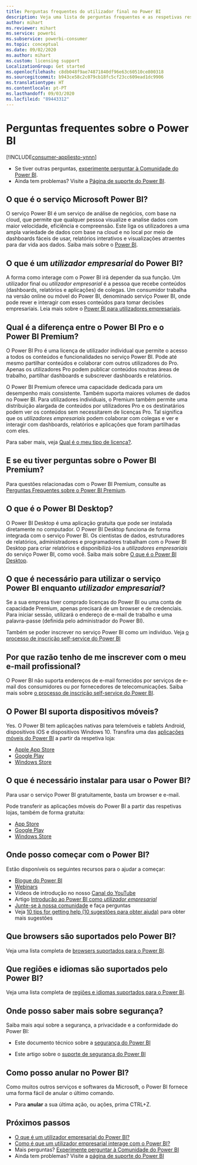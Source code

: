 ```yaml
---
title: Perguntas frequentes do utilizador final no Power BI
description: Veja uma lista de perguntas frequentes e as respetivas respostas sobre o serviço Power BI e as aplicações móveis do Power BI.
author: mihart
ms.reviewer: mihart
ms.service: powerbi
ms.subservice: powerbi-consumer
ms.topic: conceptual
ms.date: 09/02/2020
ms.author: mihart
ms.custom: licensing support
LocalizationGroup: Get started
ms.openlocfilehash: c8db048f9ae74871840df96e63c60510ce800318
ms.sourcegitcommit: b943ce58c2c079cb18fc5cf23cc609ead1dc9906
ms.translationtype: HT
ms.contentlocale: pt-PT
ms.lasthandoff: 09/03/2020
ms.locfileid: "89443312"
---
```

# <a name="frequently-asked-questions-about-power-bi"></a>Perguntas frequentes sobre o Power BI

[!INCLUDE[consumer-appliesto-ynnn](../includes/consumer-appliesto-ynnn.md)]

* Se tiver outras perguntas, [experimente perguntar à Comunidade do Power BI](https://community.powerbi.com/).
* Ainda tem problemas? Visite a [Página de suporte do Power BI](https://powerbi.microsoft.com/support/).

## <a name="what-is-the-microsoft-power-bi-service"></a>O que é o serviço Microsoft Power BI?

O serviço Power BI é um serviço de análise de negócios, com base na cloud, que permite que qualquer pessoa visualize e analise dados com maior velocidade, eficiência e compreensão. Este liga os utilizadores a uma ampla variedade de dados com base na cloud e no local por meio de dashboards fáceis de usar, relatórios interativos e visualizações atraentes para dar vida aos dados. Saiba mais sobre o [Power BI](../fundamentals/power-bi-overview.md).

## <a name="what-is-a-power-bi-business-user"></a>O que é um *utilizador empresarial* do Power BI?

A forma como interage com o Power BI irá depender da sua função. Um utilizador final ou *utilizador empresarial* é a pessoa que recebe conteúdos (dashboards, relatórios e aplicações) de colegas. Um consumidor trabalha na versão online ou móvel do Power BI, denominado serviço Power BI, onde pode rever e interagir com esses conteúdos para tomar decisões empresariais.  Leia mais sobre o [Power BI para utilizadores empresariais](index.yml).


## <a name="whats-the-difference-between-power-bi-pro-and-power-bi-premium"></a>Qual é a diferença entre o Power BI Pro e o Power BI Premium?

O Power BI Pro é uma licença de utilizador individual que permite o acesso a todos os conteúdos e funcionalidades no serviço Power BI. Pode até mesmo partilhar conteúdos e colaborar com outros utilizadores do Pro. Apenas os utilizadores Pro podem publicar conteúdos noutras áreas de trabalho, partilhar dashboards e subscrever dashboards e relatórios. 

O Power BI Premium oferece uma capacidade dedicada para um desempenho mais consistente. Também suporta maiores volumes de dados no Power BI. Para utilizadores individuais, o Premium também permite uma distribuição alargada de conteúdos por utilizadores Pro e os destinatários podem ver os conteúdos sem necessitarem de licenças Pro. Tal significa que os *utilizadores empresariais* podem colaborar com colegas e ver e interagir com dashboards, relatórios e aplicações que foram partilhadas com eles. 

Para saber mais, veja [Qual é o meu tipo de licença?](end-user-license.md).

## <a name="what-if-i-have-questions-about-power-bi-premium"></a>E se eu tiver perguntas sobre o Power BI Premium?

Para questões relacionadas com o Power BI Premium, consulte as [Perguntas Frequentes sobre o Power BI Premium](../admin/service-premium-faq.md).

## <a name="what-is-power-bi-desktop"></a>O que é o Power BI Desktop?

O Power BI Desktop é uma aplicação gratuita que pode ser instalada diretamente no computador. O Power BI Desktop funciona de forma integrada com o serviço Power BI.  Os cientistas de dados, estruturadores de relatórios, administradores e programadores trabalham com o Power BI Desktop para criar relatórios e disponibilizá-los a *utilizadores empresariais* do serviço Power BI, como você. Saiba mais sobre [O que é o Power BI Desktop](../fundamentals/desktop-what-is-desktop.md).

## <a name="as-a-business-user-what-do-i-need-to-use-the-power-bi-service"></a>O que é necessário para utilizar o serviço Power BI enquanto *utilizador empresarial*?

Se a sua empresa tiver comprado licenças do Power BI ou uma conta de capacidade Premium, apenas precisará de um browser e de credenciais. Para iniciar sessão, utilizará o endereço de e-mail de trabalho e uma palavra-passe (definida pelo administrador do Power BI).  

Também se poder inscrever no serviço Power BI como um indivíduo. Veja [o processo de inscrição self-service do Power BI](../fundamentals/service-self-service-signup-for-power-bi.md)

## <a name="why-do-i-have-to-sign-up-with-my-work-email"></a>Por que razão tenho de me inscrever com o meu e-mail profissional?

O Power BI não suporta endereços de e-mail fornecidos por serviços de e-mail dos consumidores ou por fornecedores de telecomunicações. Saiba mais sobre [o processo de inscrição self-service do Power BI](../fundamentals/service-self-service-signup-for-power-bi.md).

## <a name="does-power-bi-support-mobile-devices"></a>O Power BI suporta dispositivos móveis?

Yes. O Power BI tem aplicações nativas para telemóveis e tablets Android, dispositivos iOS e dispositivos Windows 10. Transfira uma das [aplicações móveis do Power BI](https://powerbi.microsoft.com/mobile) a partir da respetiva loja:  

* [Apple App Store](https://go.microsoft.com/fwlink/?LinkId=526218)
* [Google Play](https://go.microsoft.com/fwlink/?LinkID=544867&clcid=0x409)
* [Windows Store](https://go.microsoft.com/fwlink/?LinkId=526478)

## <a name="what-do-i-need-to-install-to-use-power-bi"></a>O que é necessário instalar para usar o Power BI?

Para usar o serviço Power BI gratuitamente, basta um browser e e-mail.

Pode transferir as aplicações móveis do Power BI a partir das respetivas lojas, também de forma gratuita:

* [App Store](https://go.microsoft.com/fwlink/?LinkId=526218)
* [Google Play](https://go.microsoft.com/fwlink/?LinkID=544867&clcid=0x409)
* [Windows Store](https://go.microsoft.com/fwlink/?LinkId=526478)

## <a name="where-do-i-get-started-with-power-bi"></a>Onde posso começar com o Power BI?

Estão disponíveis os seguintes recursos para o ajudar a começar:

* [Blogue do Power BI](https://powerbi.microsoft.com/blog/)
* [Webinars](../fundamentals/webinars.md)
* Vídeos de introdução no nosso [Canal do YouTube](https://www.youtube.com/user/mspowerbi)
* Artigo [Introdução ao Power BI como *utilizador empresarial*](index.yml)
* [Junte-se à nossa comunidade](https://community.powerbi.com/) e faça perguntas
* Veja [10 tips for getting help (10 sugestões para obter ajuda)](../fundamentals/service-tips-for-finding-help.md) para obter mais sugestões

## <a name="what-browsers-does-power-bi-support"></a>Que browsers são suportados pelo Power BI?

Veja uma lista completa de [browsers suportados para o Power BI](../fundamentals/power-bi-browsers.md).

## <a name="what-regions-and-languages-does-power-bi-support"></a>Que regiões e idiomas são suportados pelo Power BI?

Veja uma lista completa de [regiões e idiomas suportados para o Power BI](../fundamentals/supported-languages-countries-regions.md).

## <a name="where-can-i-learn-more-about-security"></a>Onde posso saber mais sobre segurança?

Saiba mais aqui sobre a segurança, a privacidade e a conformidade do Power BI:

* Este documento técnico sobre a [segurança do Power BI](https://go.microsoft.com/fwlink/?LinkId=829185)

* Este artigo sobre o [suporte de segurança do Power BI](../admin/service-admin-power-bi-security.md)

## <a name="how-do-i-undo-in-power-bi"></a>Como posso anular no Power BI?

Como muitos outros serviços e softwares da Microsoft, o Power BI fornece uma forma fácil de anular o último comando.

* Para **anular** a sua última ação, ou ações, prima CTRL+Z.

## <a name="next-steps"></a>Próximos passos

* [O que é um utilizador empresarial do Power BI?](end-user-consumer.md)
* [Como é que um utilizador empresarial interage com o Power BI?](end-user-reading-view.md)
* Mais perguntas? [Experimente perguntar à Comunidade do Power BI](https://community.powerbi.com/)
* Ainda tem problemas? Visite a [página de suporte do Power BI](https://powerbi.microsoft.com/support/)